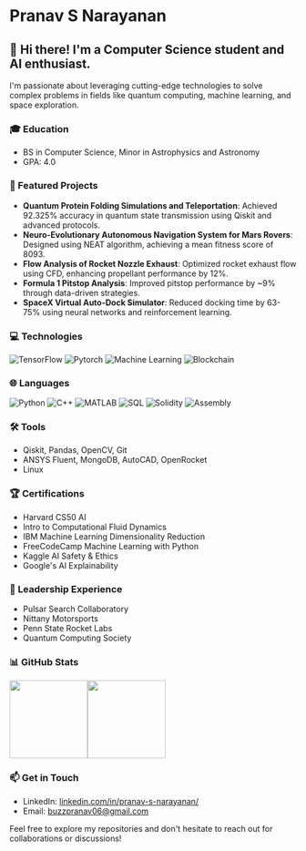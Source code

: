 # Pranav S Narayanan

## 👋 Hi there! I'm a Computer Science student and AI enthusiast.

I'm passionate about leveraging cutting-edge technologies to solve complex problems in fields like quantum computing, machine learning, and space exploration.

### 🎓 Education

- BS in Computer Science, Minor in Astrophysics and Astronomy
- GPA: 4.0

### 🚀 Featured Projects

- **Quantum Protein Folding Simulations and Teleportation**: Achieved 92.325% accuracy in quantum state transmission using Qiskit and advanced protocols.
- **Neuro-Evolutionary Autonomous Navigation System for Mars Rovers**: Designed using NEAT algorithm, achieving a mean fitness score of 8093.
- **Flow Analysis of Rocket Nozzle Exhaust**: Optimized rocket exhaust flow using CFD, enhancing propellant performance by 12%.
- **Formula 1 Pitstop Analysis**: Improved pitstop performance by ~9% through data-driven strategies.
- **SpaceX Virtual Auto-Dock Simulator**: Reduced docking time by 63-75% using neural networks and reinforcement learning.

### 💻 Technologies

![TensorFlow](https://img.shields.io/badge/-TensorFlow-000?&logo=TensorFlow)
![Pytorch](https://img.shields.io/badge/-Pytorch-000?&logo=Pytorch)
![Machine Learning](https://img.shields.io/badge/-🤖%20Machine%20Learning-000)
![Blockchain](https://img.shields.io/badge/-🔗%20Blockchain-000)

### 🌐 Languages

![Python](https://img.shields.io/badge/-Python-000?&logo=Python)
![C++](https://img.shields.io/badge/-C++-000?&logo=c%2b%2b&logoColor=00599C)
![MATLAB](https://img.shields.io/badge/-MATLAB-000?&logo=mathworks)
![SQL](https://img.shields.io/badge/-SQL-000?&logo=MySQL)
![Solidity](https://img.shields.io/badge/-Solidity-000?&logo=Solidity)
![Assembly](https://img.shields.io/badge/-Assembly-000?&logo=assemblyscript)

### 🛠 Tools

- Qiskit, Pandas, OpenCV, Git
- ANSYS Fluent, MongoDB, AutoCAD, OpenRocket
- Linux

### 🏆 Certifications

- Harvard CS50 AI
- Intro to Computational Fluid Dynamics
- IBM Machine Learning Dimensionality Reduction
- FreeCodeCamp Machine Learning with Python
- Kaggle AI Safety & Ethics
- Google's AI Explainability

### 🌟 Leadership Experience

- Pulsar Search Collaboratory
- Nittany Motorsports
- Penn State Rocket Labs
- Quantum Computing Society

### 📊 GitHub Stats

<a href="https://psnarayanan.github.io/"><img height="137px" src="https://github-readme-stats.vercel.app/api?username=psnarayanan&hide=contribs,issues,prs&hide_title=true&hide_border=true&show_icons=true&include_all_commits=true&count_private=true&line_height=21&text_color=000&icon_color=000&bg_color=0,ea6161,ffc64d,fffc4d,52fa5a&theme=dracula" /><!-- wi*quL3fcV --><img height="137px" src="https://github-readme-stats.vercel.app/api/top-langs/?username=psnarayanan&hide=html,javascript&hide_title=true&hide_border=true&layout=compact&langs_count=6&exclude_repo=comp426,Redventures-Movie-Quotes&text_color=000&icon_color=fff&bg_color=0,52fa5a,4dfcff,c64dff&theme=dracula" /></a>

### 📫 Get in Touch

- LinkedIn: [linkedin.com/in/pranav-s-narayanan/](https://linkedin.com/in/pranav-s-narayanan/)
- Email: buzzpranav06@gmail.com

Feel free to explore my repositories and don't hesitate to reach out for collaborations or discussions!
